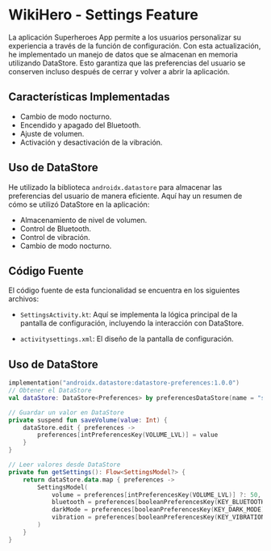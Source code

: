 # WikiHero - Settings Feature

La aplicación Superheroes App permite a los usuarios personalizar su experiencia a través de la función de configuración. Con esta actualización, he implementado un manejo de datos que se almacenan en memoria utilizando DataStore. Esto garantiza que las preferencias del usuario se conserven incluso después de cerrar y volver a abrir la aplicación.

## Características Implementadas

- Cambio de modo nocturno.
- Encendido y apagado del Bluetooth.
- Ajuste de volumen.
- Activación y desactivación de la vibración.

## Uso de DataStore

He utilizado la biblioteca `androidx.datastore` para almacenar las preferencias del usuario de manera eficiente. Aquí hay un resumen de cómo se utilizó DataStore en la aplicación:

- Almacenamiento de nivel de volumen.
- Control de Bluetooth.
- Control de vibración.
- Cambio de modo nocturno.

## Código Fuente

El código fuente de esta funcionalidad se encuentra en los siguientes archivos:

- `SettingsActivity.kt`: Aquí se implementa la lógica principal de la pantalla de configuración, incluyendo la interacción con DataStore.

- `activitysettings.xml`: El diseño de la pantalla de configuración.

## Uso de DataStore

```kotlin
implementation("androidx.datastore:datastore-preferences:1.0.0")
// Obtener el DataStore
val dataStore: DataStore<Preferences> by preferencesDataStore(name = "settings")

// Guardar un valor en DataStore
private suspend fun saveVolume(value: Int) {
    dataStore.edit { preferences ->
        preferences[intPreferencesKey(VOLUME_LVL)] = value
    }
}

// Leer valores desde DataStore
private fun getSettings(): Flow<SettingsModel?> {
    return dataStore.data.map { preferences ->
        SettingsModel(
            volume = preferences[intPreferencesKey(VOLUME_LVL)] ?: 50,
            bluetooth = preferences[booleanPreferencesKey(KEY_BLUETOOTH)] ?: true,
            darkMode = preferences[booleanPreferencesKey(KEY_DARK_MODE)] ?: false,
            vibration = preferences[booleanPreferencesKey(KEY_VIBRATION)] ?: true
        )
    }
}

